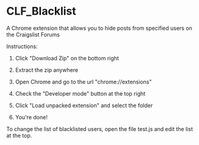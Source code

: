 # CLF_Blacklist
A Chrome extension that allows you to hide posts from specified users on the Craigslist Forums

Instructions:

1. Click "Download Zip" on the bottom right

2. Extract the zip anywhere

3. Open Chrome and go to the url "chrome://extensions"

4. Check the "Developer mode" button at the top right

5. Click "Load unpacked extension" and select the folder

6. You're done!

To change the list of blacklisted users, open the file test.js and edit the list at the top.
